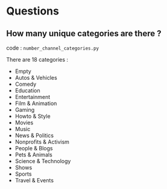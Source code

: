 # Questions

## How many unique categories are there ?

code : `number_channel_categories.py`

There are 18 categories :

- Empty
- Autos & Vehicles
- Comedy
- Education
- Entertainment
- Film & Animation
- Gaming
- Howto & Style
- Movies
- Music
- News & Politics
- Nonprofits & Activism
- People & Blogs
- Pets & Animals
- Science & Technology
- Shows
- Sports
- Travel & Events